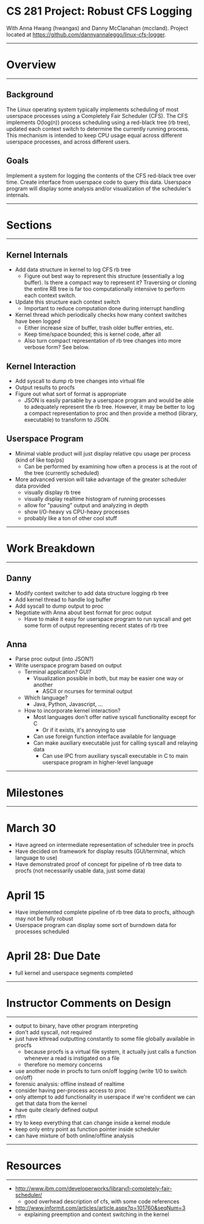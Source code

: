 CS 281 Project: Robust CFS Logging
==================================

With Anna Hwang (hwangas) and Danny McClanahan (mccland). Project located at https://github.com/dannyannaleggo/linux-cfs-logger.

----------------------
# Overview

----------------------

## Background

The Linux operating system typically implements scheduling of most userspace processes using a Completely Fair Scheduler (CFS). The CFS implements O(log(n)) process scheduling using a red-black tree (rb tree), updated each context switch to determine the currently running process. This mechanism is intended to keep CPU usage equal across different userspace processes, and across different users.

## Goals

Implement a system for logging the contents of the CFS red-black tree over time. Create interface from userspace code to query this data. Userspace program will display some analysis and/or visualization of the scheduler's internals.

----------------------
# Sections

----------------------

## Kernel Internals

- Add data structure in kernel to log CFS rb tree
  - Figure out best way to represent this structure (essentially a log buffer). Is there a compact way to represent it? Traversing or cloning the entire RB tree is far too computationally intensive to perform each context switch.
- Update this structure each context switch
  - Important to reduce computation done during interrupt handling
- Kernel thread which periodically checks how many context switches have been logged
  - Either increase size of buffer, trash older buffer entries, etc.
  - Keep time/space bounded; this is kernel code, after all
  - Also turn compact representation of rb tree changes into more verbose form? See below.

## Kernel Interaction

- Add syscall to dump rb tree changes into virtual file
- Output results to procfs
- Figure out what sort of format is appropriate
  - JSON is easily parsable by a userspace program and would be able to adequately represent the rb tree. However, it may be better to log a compact representation to proc and then provide a method (library, executable) to transform to JSON.

## Userspace Program

- Minimal viable product will just display relative cpu usage per process (kind of like top/ps)
  - Can be performed by examining how often a process is at the root of the tree (currently scheduled)
- More advanced version will take advantage of the greater scheduler data provided
  - visually display rb tree
  - visually display realtime histogram of running processes
  - allow for "pausing" output and analyzing in depth
  - show I/O-heavy vs CPU-heavy processes
  - probably like a ton of other cool stuff

----------------------
# Work Breakdown

----------------------

## Danny

- Modify context switcher to add data structure logging rb tree
- Add kernel thread to handle log buffer
- Add syscall to dump output to proc
- Negotiate with Anna about best format for proc output
  - Have to make it easy for userspace program to run syscall and get some form of output representing recent states of rb tree

## Anna

- Parse proc output (into JSON?)
- Write userspace program based on output
  - Terminal application? GUI?
    - Visualization possible in both, but may be easier one way or another
      - ASCII or ncurses for terminal output
  - Which language?
    - Java, Python, Javascript, ...
  - How to incorporate kernel interaction?
    - Most languages don't offer native syscall functionality except for C
      - Or if it exists, it's annoying to use
    - Can use foreign function interface available for language
    - Can make auxiliary executable just for calling syscall and relaying data
      - Can use IPC from auxiliary syscall executable in C to main userspace program in higher-level language

----------------------
# Milestones

----------------------

# March 30

- Have agreed on intermediate representation of scheduler tree in procfs
- Have decided on framework for display results (GUI/terminal, which language to use)
- Have demonstrated proof of concept for pipeline of rb tree data to procfs (not necessarily usable data, just some data)

# April 15

- Have implemented complete pipeline of rb tree data to procfs, although may not be fully robust
- Userspace program can display some sort of burndown data for processes scheduled

# April 28: Due Date

- full kernel and userspace segments completed

----------------------
# Instructor Comments on Design

----------------------

- output to binary, have other program interpreting
- don't add syscall, not required
- just have kthread outputting constantly to some file globally available in procfs
  - because procfs is a virtual file system, it actually just calls a function whenever a read is instigated on a file
  - therefore no memory concerns
- use another node in procfs to turn on/off logging (write 1/0 to switch on/off)
- forensic analysis: offline instead of realtime
- consider having per-process access to proc
- only attempt to add functionality in userspace if we're confident we can get that data from the kernel
- have quite clearly defined output
- rtfm
- try to keep everything that can change inside a kernel module
- keep only entry point as function pointer inside scheduler
- can have mixture of both online/offline analysis

----------------------
# Resources

----------------------

- http://www.ibm.com/developerworks/library/l-completely-fair-scheduler/
  - good overhead description of cfs, with some code references
- http://www.informit.com/articles/article.aspx?p=101760&seqNum=3
  - explaining preemption and context switching in the kernel
